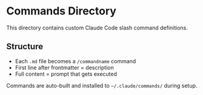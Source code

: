 # Commands Directory

This directory contains custom Claude Code slash command definitions.

## Structure
- Each `.md` file becomes a `/commandname` command
- First line after frontmatter = description
- Full content = prompt that gets executed

Commands are auto-built and installed to `~/.claude/commands/` during setup.
